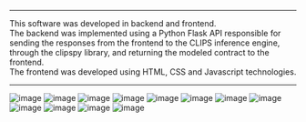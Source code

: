 ***
This software was developed in backend and frontend.  
The backend was implemented using a Python Flask API responsible for sending the responses from the frontend to the CLIPS inference engine, through the clipspy library, and returning the modeled contract to the frontend.  
The frontend was developed using HTML, CSS and Javascript technologies.
***
![image](https://github.com/user-attachments/assets/f0106ae0-7fcf-4fa4-a42a-b6276c312761)
![image](https://github.com/user-attachments/assets/18ed9a1f-8d8c-4d04-a7e6-6c2ee70287aa)
![image](https://github.com/user-attachments/assets/495350f6-ae1d-4da5-93a4-bf2a9619d39e)
![image](https://github.com/user-attachments/assets/ac012b98-8125-4b19-8669-3cd8ead3f44c)
![image](https://github.com/user-attachments/assets/647244af-4494-400e-b7b6-0adcbfed8dec)
![image](https://github.com/user-attachments/assets/049bf82f-1be6-4443-a26b-0d168b7d33c6)
![image](https://github.com/user-attachments/assets/2054fbca-fb98-4d25-b4d1-2243634a3198)
![image](https://github.com/user-attachments/assets/05030c06-5ee5-48b7-b016-0576cd414535)
![image](https://github.com/user-attachments/assets/b70b5fc0-dcb9-4317-b933-b46ae03d8b00)
![image](https://github.com/user-attachments/assets/b1eea5d9-fa2e-4c92-a167-237cccd51acd)
![image](https://github.com/user-attachments/assets/26fc0648-3c8e-4143-ace9-0773ad76f757)
![image](https://github.com/user-attachments/assets/8113223b-dafa-41e3-b4fa-b8a163c076c2)
